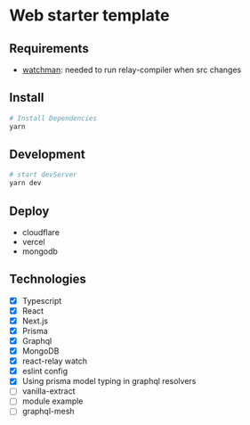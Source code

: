 # Web starter template

## Requirements

- [watchman](https://facebook.github.io/watchman/): needed to run relay-compiler when src changes

## Install

```bash
# Install Dependencies
yarn
```

## Development

```bash
# start devServer
yarn dev
```

## Deploy

- cloudflare
- vercel
- mongodb

## Technologies

- [x] Typescript
- [x] React
- [x] Next.js
- [x] Prisma
- [x] Graphql
- [x] MongoDB
- [x] react-relay watch
- [x] eslint config
- [x] Using prisma model typing in graphql resolvers
- [ ] vanilla-extract
- [ ] module example
- [ ] graphql-mesh
